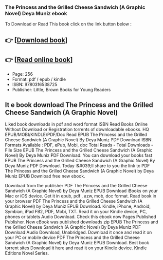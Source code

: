 ### The Princess and the Grilled Cheese Sandwich (A Graphic Novel) Deya Muniz ebook

To Download or Read This book click on the link button below :

## 👉  [**[Download book](http://ebooksharez.info/download.php?group=book&from=github.com&id=668544&lnk=1061 "Download book")**]

## 👉  [**[Read online book](http://ebooksharez.info/download.php?group=book&from=github.com&id=668544&lnk=1061 "Read online book")**]


* Page: 256
* Format: pdf / epub / kindle
* ISBN: 9780316538725
* Publisher: Little, Brown Books for Young Readers



## It e book download The Princess and the Grilled Cheese Sandwich (A Graphic Novel)


Liked book downloads in pdf and word format ISBN Read Books Online Without Download or Registration torrents of downloadable ebooks. HQ EPUB/MOBI/KINDLE/PDF/Doc Read EPUB The Princess and the Grilled Cheese Sandwich (A Graphic Novel) By Deya Muniz PDF Download ISBN. Formats Available : PDF, ePub, Mobi, doc Total Reads - Total Downloads - File Size EPUB The Princess and the Grilled Cheese Sandwich (A Graphic Novel) By Deya Muniz PDF Download. You can download your books fast EPUB The Princess and the Grilled Cheese Sandwich (A Graphic Novel) By Deya Muniz PDF Download. Today I&amp;#039;ll share to you the link to PDF The Princess and the Grilled Cheese Sandwich (A Graphic Novel) by Deya Muniz EPUB Download free new ebook.

Download from the publisher PDF The Princess and the Grilled Cheese Sandwich (A Graphic Novel) by Deya Muniz EPUB Download iBooks on your Mac or iOS device. Get it in epub, pdf , azw, mob, doc format. Read book in your browser PDF The Princess and the Grilled Cheese Sandwich (A Graphic Novel) by Deya Muniz EPUB Download. Kindle, iPhone, Android, Symbian, iPad FB2, PDF, Mobi, TXT. Read it on your Kindle device, PC, phones or tablets Audio Download. Check this ebook now Pages Published Publisher. New eBook was published downloads zip EPUB The Princess and the Grilled Cheese Sandwich (A Graphic Novel) By Deya Muniz PDF Download Audio Download, Unabridged. Download it once and read it on your PC or mobile device PDF The Princess and the Grilled Cheese Sandwich (A Graphic Novel) by Deya Muniz EPUB Download. Best book torrent sites Download it here and read it on your Kindle device. Kindle Editions Novel Series.





